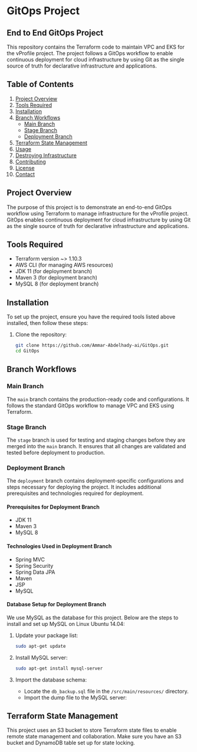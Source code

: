 # GitOps Project

## End to End GitOps Project

This repository contains the Terraform code to maintain VPC and EKS for the vProfile project. The project follows a GitOps workflow to enable continuous deployment for cloud infrastructure by using Git as the single source of truth for declarative infrastructure and applications.

## Table of Contents

1. [Project Overview](#project-overview)
2. [Tools Required](#tools-required)
3. [Installation](#installation)
4. [Branch Workflows](#branch-workflows)
    - [Main Branch](#main-branch)
    - [Stage Branch](#stage-branch)
    - [Deployment Branch](#deployment-branch)
5. [Terraform State Management](#terraform-state-management)
6. [Usage](#usage)
7. [Destroying Infrastructure](#destroying-infrastructure)
8. [Contributing](#contributing)
9. [License](#license)
10. [Contact](#contact)

## Project Overview

The purpose of this project is to demonstrate an end-to-end GitOps workflow using Terraform to manage infrastructure for the vProfile project. GitOps enables continuous deployment for cloud infrastructure by using Git as the single source of truth for declarative infrastructure and applications.

## Tools Required

- Terraform version ~> 1.10.3
- AWS CLI (for managing AWS resources)
- JDK 11 (for deployment branch)
- Maven 3 (for deployment branch)
- MySQL 8 (for deployment branch)

## Installation

To set up the project, ensure you have the required tools listed above installed, then follow these steps:

1. Clone the repository:
    ```bash
    git clone https://github.com/Ammar-Abdelhady-ai/GitOps.git
    cd GitOps
    ```

## Branch Workflows

### Main Branch

The `main` branch contains the production-ready code and configurations. It follows the standard GitOps workflow to manage VPC and EKS using Terraform.

### Stage Branch

The `stage` branch is used for testing and staging changes before they are merged into the `main` branch. It ensures that all changes are validated and tested before deployment to production.

### Deployment Branch

The `deployment` branch contains deployment-specific configurations and steps necessary for deploying the project. It includes additional prerequisites and technologies required for deployment.

#### Prerequisites for Deployment Branch

- JDK 11
- Maven 3
- MySQL 8

#### Technologies Used in Deployment Branch

- Spring MVC
- Spring Security
- Spring Data JPA
- Maven
- JSP
- MySQL

#### Database Setup for Deployment Branch

We use MySQL as the database for this project. Below are the steps to install and set up MySQL on Linux Ubuntu 14.04:

1. Update your package list:
    ```bash
    sudo apt-get update
    ```

2. Install MySQL server:
    ```bash
    sudo apt-get install mysql-server
    ```

3. Import the database schema:
    - Locate the `db_backup.sql` file in the `/src/main/resources/` directory.
    - Import the dump file to the MySQL server:
   

## Terraform State Management

This project uses an S3 bucket to store Terraform state files to enable remote state management and collaboration. Make sure you have an S3 bucket and DynamoDB table set up for state locking.

